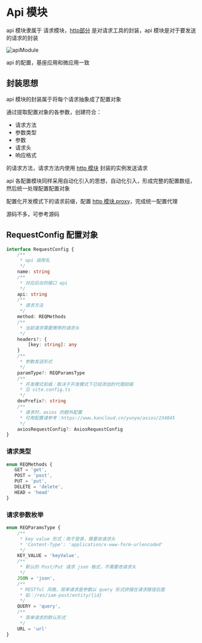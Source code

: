 # Api 模块

api 模块隶属于 请求模块，[http部分](./requestConcept.md) 是对请求工具的封装，api 模块是对于要发送的请求的封装

![apiModule](/images/realize/apiModule.png)

api 的配置，基座应用和微应用一致

## 封装思想

api 模块的封装属于将每个请求抽象成了配置对象

通过提取配置对象的各参数，创建符合：

* 请求方法
* 参数类型
* 参数
* 请求头
* 响应格式

的请求方法，请求方法内使用 [http 模块](./requestConcept.md) 封装的实例发送请求

api 各配置模块同样采用自动化引入的思想，自动化引入，形成完整的配置数组，然后统一处理配置配置对象

配置化开发模式下的请求前缀，配置 [http 模块.proxy](./requestConcept.md#proxys)，完成统一配置代理

源码不多，可参考源码

## RequestConfig 配置对象

```ts
interface RequestConfig {
    /**
     * api 调用名
     */
    name: string
    /**
     * 对应后台的接口 api
     */
    api: string
    /**
     * 请求方法
     */
    method: REQMethods
    /**
     * 当前请求需要携带的请求头
     */
    headers?: {
        [key: string]: any
    }
    /**
     * 参数发送形式
     */
    paramType?: REQParamsType
    /**
     * 开发模式前缀：取决于开发模式下已经添加的代理前缀
     * 见 vite.config.ts
     */
    devPrefix?: string
    /**
     * 请求时，axios 的额外配置
     * 可用配置请参考：https://www.kancloud.cn/yunye/axios/234845
     */
    axiosRequestConfig?: AxiosRequestConfig
}
```

### 请求类型

```ts
enum REQMethods {
   GET = 'get',
   POST = 'post',
   PUT = 'put',
   DELETE = 'delete',
   HEAD = 'head'
}
```

### 请求参数枚举

```ts
enum REQParamsType {
    /**
     * key value 形式：用于登录，需要改请求头
     * 'Content-Type': 'application/x-www-form-urlencoded'
     */
    KEY_VALUE = 'keyValue',
    /**
     * 默认的 Post/Put 请求 json 格式，不需要改请求头
     */
    JSON = 'json',
    /**
     * RESTful 风格，简单请求是参数以 query 形式拼接在请求路径后面
     * 如：/res/iam-post/entity/{id}
     */
    QUERY = 'query',
    /**
     * 简单请求的默认形式
     */
    URL = 'url'
}
```
